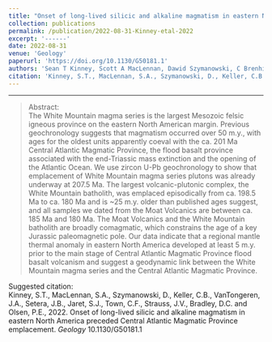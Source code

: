 ```yaml
---
title: "Onset of long-lived silicic and alkaline magmatism in eastern North America preceded Central Atlantic Magmatic Province emplacement"
collection: publications
permalink: /publication/2022-08-31-Kinney-etal-2022
excerpt: '------'
date: 2022-08-31
venue: 'Geology'
paperurl: 'https://doi.org/10.1130/G50181.1'
authors: 'Sean T Kinney, Scott A MacLennan, Dawid Szymanowski, C Brenhin Keller, Jill A VanTongeren, Jacob B Setera, Steven J Jaret, C Forrest Town, Justin V Strauss, Dwight C Bradley, Paul E Olsen, and Blair Schoene'
citation: 'Kinney, S.T., MacLennan, S.A., Szymanowski, D., Keller, C.B., VanTongeren, J.A., Setera, J.B., Jaret, S.J., Town, C.F., Strauss, J.V., Bradley, D.C. and Olsen, P.E., 2022. Onset of long-lived silicic and alkaline magmatism in eastern North America preceded Central Atlantic Magmatic Province emplacement. <i>Geology</i> 10.1130/G50181.1'
---
```


------

>Abstract: <br/>The White Mountain magma series is the largest Mesozoic felsic igneous province on the eastern North American margin. Previous geochronology suggests that magmatism occurred over 50 m.y., with ages for the oldest units apparently coeval with the ca. 201 Ma Central Atlantic Magmatic Province, the flood basalt province associated with the end-Triassic mass extinction and the opening of the Atlantic Ocean. We use zircon U-Pb geochronology to show that emplacement of White Mountain magma series plutons was already underway at 207.5 Ma. The largest volcanic-plutonic complex, the White Mountain batholith, was emplaced episodically from ca. 198.5 Ma to ca. 180 Ma and is ~25 m.y. older than published ages suggest, and all samples we dated from the Moat Volcanics are between ca. 185 Ma and 180 Ma. The Moat Volcanics and the White Mountain batholith are broadly comagmatic, which constrains the age of a key Jurassic paleomagnetic pole. Our data indicate that a regional mantle thermal anomaly in eastern North America developed at least 5 m.y. prior to the main stage of Central Atlantic Magmatic Province flood basalt volcanism and suggest a geodynamic link between the White Mountain magma series and the Central Atlantic Magmatic Province.

Suggested citation: <br/>Kinney, S.T., MacLennan, S.A., Szymanowski, D., Keller, C.B., VanTongeren, J.A., Setera, J.B., Jaret, S.J., Town, C.F., Strauss, J.V., Bradley, D.C. and Olsen, P.E., 2022. Onset of long-lived silicic and alkaline magmatism in eastern North America preceded Central Atlantic Magmatic Province emplacement. <i>Geology</i> 10.1130/G50181.1